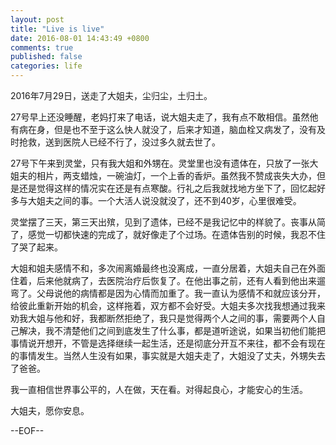```yaml
---
layout: post
title: "Live is live"
date: 2016-08-01 14:43:49 +0800
comments: true
published: false
categories: life
---
```


2016年7月29日，送走了大姐夫，尘归尘，土归土。
<!--More-->
27号早上还没睡醒，老妈打来了电话，说大姐夫走了，我有点不敢相信。虽然他有病在身，但是也不至于这么快人就没了，后来才知道，脑血栓又病发了，没有及时抢救，送到医院人已经不行了，没过多久就去世了。

27号下午来到灵堂，只有我大姐和外甥在。灵堂里也没有遗体在，只放了一张大姐夫的相片，两支蜡烛，一碗油灯，一个上香的香炉。虽然我不赞成丧失大办，但是还是觉得这样的情况实在还是有点寒酸。行礼之后我就找地方坐下了，回忆起好多与大姐夫之间的事。一个大活人说没就没了，还不到40岁，心里很难受。

灵堂摆了三天，第三天出殡，见到了遗体，已经不是我记忆中的样貌了。丧事从简了，感觉一切都快速的完成了，就好像走了个过场。在遗体告别的时候，我忍不住了哭了起来。

大姐和姐夫感情不和，多次闹离婚最终也没离成，一直分居着，大姐夫自己在外面住着，后来他就病了，去医院治疗后恢复了。在他出事之前，还有人看到他出来遛弯了。父母说他的病情都是因为心情而加重了。我一直认为感情不和就应该分开，给彼此重新开始的机会，这样拖着，双方都不会好受。大姐夫多次找我想通过我来劝我大姐与他和好，我都断然拒绝了，我只是觉得两个人之间的事，需要两个人自己解决，我不清楚他们之间到底发生了什么事，都是道听途说，如果当初他们能把事情说开想开，不管是选择继续一起生活，还是彻底分开互不来往，都不会有现在的事情发生。当然人生没有如果，事实就是大姐夫走了，大姐没了丈夫，外甥失去了爸爸。

我一直相信世界事公平的，人在做，天在看。对得起良心，才能安心的生活。

大姐夫，愿你安息。

--EOF--
